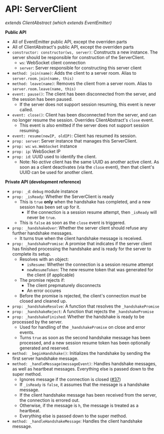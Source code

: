 API: ServerClient
===

*extends ClientAbstract (which extends EventEmitter)*

**Public API**

* All of EventEmitter public API, except the overriden parts
* All of ClientAbstract's public API, except the overriden parts
* `constructor: constructor(ws, server)`: Constructs a new instance. The server should be responsible for construction of the ServerClient.
    - `ws`: WebSocket client connection
    - `server`: Server responsible for constructing this server client
* `method: join(name)`: Adds the client to a server room. Alias to `server.room.join(name, this)`
* `method: leave(name)`: Removes the client from a server room. Alias to `server.room.leave(name, this)`
* `event: pause()`: The client has been disconnected from the server, and the session has been paused.
    - If the server does not support session resuming, this event is never called.
* `event: close()`: Client has been disconnected from the server, and can no longer resume the session. Overrides ClientAbstract's `close` event.
    - This event is also emitted if the server does not support session resuming.
* `event: resume(newIP, oldIP)`: Client has resumed its session.
* `prop: server`: Server instance that manages this ServerClient.
* `prop: ws`: `ws.WebSocket` instance
* `prop: ip`: WebSocket IP
* `prop: id`: UUID used to identify the client.
    - Note: No *active* client has the same UUID as another active client. As soon as a client deactivates (via the `close` event), then that client's UUID can be used for another client.


**Private API (development reference)**

* `prop: _d`: `debug` module instance
* `prop: _isReady`: Whether the ServerClient is ready
    - This is `true` **only** when the handshake has completed, and a new session has been set up for it.
        + If the connection is a session resume attempt, then `_isReady` will never be `true`.
    - This is `false` as soon as the `close` event is triggered.
* `prop: _handshakeOver`: Whether the server client should refuse any further handshake messages.
    - It turns true when the client handshake message is received.
* `prop: _handshakePromise`: A promise that indicates if the server client has finished processing the handshake and is ready for the server to complete its setup.
    - Resolves with an object:
        + `isResume`: Whether the connection is a session resume attempt
        + `newResumeToken`: The new resume token that was generated for the client (if applicable)
    - The promise rejects if:
        + The client prepmaturely disconnects
        + An error occures
    - Before the promise is rejected, the client's connection *must* be closed and cleaned up.
* `prop: _handshakeResolve`: A function that resolves the `_handshakePromise`
* `prop: _handshakeReject`: A function that rejects the `_handshakePromise`
* `prop: _handshakeFinished`: Whether the handshake is ready to be processed by the server.
    - Used for handling of the `_handshakePromise` on close and error events.
    - Turns `true` as soon as the second handshake message has been processed, and a new session resume token has been optionally generated and reserved.
* `method: _beginHandshake()`: Initializes the handshake by sending the first server handshake message.
* `method: _handleMessage(messageEvent)`: Handles handshake messages, as well as heartbeat messages. Everything else is passed down to the super method.
    - Ignores message if the connection is closed ([#37](https://github.com/seapunk/socketeer/issues/37))
    - If `_isReady` is `false`, it assumes that the message is a handshake message.
    - If the client handshake message has been received from the server, the connection is errored out.
    - Otherwise, if the message is `h`, the message is treated as a heartbeat.
    - Everything else is passed down to the super method.
* `method: _handleHandshakeMessage`: Handles the client handshake message.